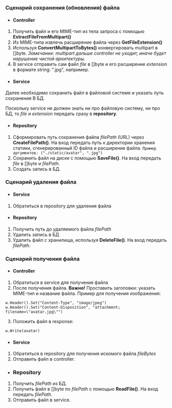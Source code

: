 
### Сценарий сохранения (обновления) файла

* #### Controller

1. Получить файл и его MIME-тип из тела запроса с помощью **ExtractFileFromMultipart()**
2. Из MIME-типа извлечь расширение файла через **GetFileExtension()**
3. Используя **ConvertMultipartToBytes()** конвертировать multipart в []byte. 
	*Замечание: multipart дальше controller не уходит, иначе будет нарушение чистой архитектуры.*
4. В service отправить сам файл *file* в []byte и его расширение *extension* в формате string: ".jpg", например.

* #### Service

Далее необходимо сохранить файл в файловой системе и указать путь сохранения В БД. 

Поскольку service не должен знать ни про файловую систему, ни про БД, то *file* и *extension* передать сразу в **repository**. 

* #### Repository

1. Сформировать путь сохранения файла *filePath* (URL) через **CreateFilePath()**. На вход передать путь к директории хранения статики, сгенерированный ID файла и расширение файла. 
	`Пример аргументов: ("./static/avatar", ".jpg")`
2. Сохранить файл на диске с помощью **SaveFile()**. На вход передать *file* в []byte и *filePath*.
3. Создать запись в БД.


### Сценарий удаления файла

* #### Service

1. Обратиться в repository для удаления файла

* #### Repository

1. Получить путь до удаляемого файла *filePath*
2. Удалить запись в БД
3. Удалить файл с хранилища, используя **DeleteFile()**. На вход передать *filePath*.


### Сценарий получения файла

* #### Controller

1. Обратиться в service для получения файла
2. После получения файла. **Важно!** Проставить заголовки: указать MIME-тип и название файла. Пример для получения изображения:
```
w.Header().Set("Content-Type", "image/jpeg")
w.Header().Set("Content-Disposition", "attachment; filename=\"avatar.jpg\"")
```
3. Положить файл в response:
```
w.Write(avatar)
```

* #### Service

1. Обратиться в repository для получения искомого файла *fileBytes* 
2. Отправить файл в controller.

* ### Repository

1. Получить *filePath* из БД. 
2. Получить файл в []byte по *filePath* с помощью **ReadFile()**. На вход передать *filePath*.
3. Отправить файл в service.
